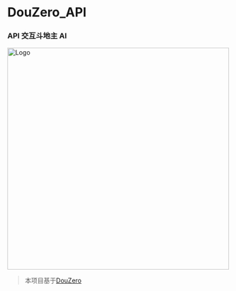 # DouZero_API

### API 交互斗地主 AI

<img width="500" src="https://gitee.com/daochenzha/DouZero/raw/main/imgs/douzero_logo.jpg" alt="Logo" />

> 本项目基于[DouZero](https://github.com/kwai/DouZero)

